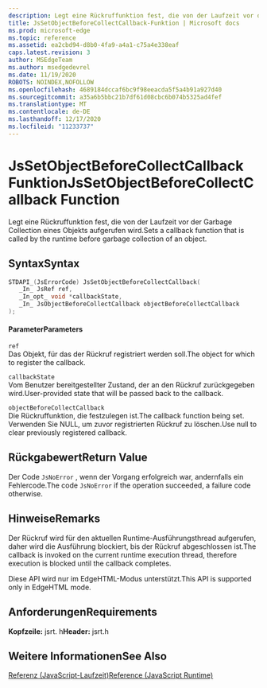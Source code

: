 ```yaml
---
description: Legt eine Rückruffunktion fest, die von der Laufzeit vor der Garbage Collection eines Objekts aufgerufen wird.
title: JsSetObjectBeforeCollectCallback-Funktion | Microsoft docs
ms.prod: microsoft-edge
ms.topic: reference
ms.assetid: ea2cbd94-d8b0-4fa9-a4a1-c75a4e338eaf
caps.latest.revision: 3
author: MSEdgeTeam
ms.author: msedgedevrel
ms.date: 11/19/2020
ROBOTS: NOINDEX,NOFOLLOW
ms.openlocfilehash: 4689184dccaf6bc9f98eeacda5f5a4b91a927d40
ms.sourcegitcommit: a35a6b5bbc21b7df61d08cbc6b074b5325ad4fef
ms.translationtype: MT
ms.contentlocale: de-DE
ms.lasthandoff: 12/17/2020
ms.locfileid: "11233737"
---
```

# <span data-ttu-id="0e126-103">JsSetObjectBeforeCollectCallback Funktion</span><span class="sxs-lookup"><span data-stu-id="0e126-103">JsSetObjectBeforeCollectCallback Function</span></span>

<span data-ttu-id="0e126-104">Legt eine Rückruffunktion fest, die von der Laufzeit vor der Garbage Collection eines Objekts aufgerufen wird.</span><span class="sxs-lookup"><span data-stu-id="0e126-104">Sets a callback function that is called by the runtime before garbage collection of an object.</span></span>  
  
## <span data-ttu-id="0e126-105">Syntax</span><span class="sxs-lookup"><span data-stu-id="0e126-105">Syntax</span></span>  
  
```cpp  
STDAPI_(JsErrorCode) JsSetObjectBeforeCollectCallback(  
   _In_ JsRef ref,  
   _In_opt_ void *callbackState,  
   _In_ JsObjectBeforeCollectCallback objectBeforeCollectCallback  
);  
```  
  
#### <span data-ttu-id="0e126-106">Parameter</span><span class="sxs-lookup"><span data-stu-id="0e126-106">Parameters</span></span>  
 `ref`  
 <span data-ttu-id="0e126-107">Das Objekt, für das der Rückruf registriert werden soll.</span><span class="sxs-lookup"><span data-stu-id="0e126-107">The object for which to register the callback.</span></span>  
  
 `callbackState`  
 <span data-ttu-id="0e126-108">Vom Benutzer bereitgestellter Zustand, der an den Rückruf zurückgegeben wird.</span><span class="sxs-lookup"><span data-stu-id="0e126-108">User-provided state that will be passed back to the callback.</span></span>  
  
 `objectBeforeCollectCallback`  
 <span data-ttu-id="0e126-109">Die Rückruffunktion, die festzulegen ist.</span><span class="sxs-lookup"><span data-stu-id="0e126-109">The callback function being set.</span></span> <span data-ttu-id="0e126-110">Verwenden Sie NULL, um zuvor registrierten Rückruf zu löschen.</span><span class="sxs-lookup"><span data-stu-id="0e126-110">Use null to clear previously registered callback.</span></span>  
  
## <span data-ttu-id="0e126-111">Rückgabewert</span><span class="sxs-lookup"><span data-stu-id="0e126-111">Return Value</span></span>  
 <span data-ttu-id="0e126-112">Der Code `JsNoError` , wenn der Vorgang erfolgreich war, andernfalls ein Fehlercode.</span><span class="sxs-lookup"><span data-stu-id="0e126-112">The code `JsNoError` if the operation succeeded, a failure code otherwise.</span></span>  
  
## <span data-ttu-id="0e126-113">Hinweise</span><span class="sxs-lookup"><span data-stu-id="0e126-113">Remarks</span></span>  
 <span data-ttu-id="0e126-114">Der Rückruf wird für den aktuellen Runtime-Ausführungsthread aufgerufen, daher wird die Ausführung blockiert, bis der Rückruf abgeschlossen ist.</span><span class="sxs-lookup"><span data-stu-id="0e126-114">The callback is invoked on the current runtime execution thread, therefore execution is blocked until the callback completes.</span></span>  
  
 <span data-ttu-id="0e126-115">Diese API wird nur im EdgeHTML-Modus unterstützt.</span><span class="sxs-lookup"><span data-stu-id="0e126-115">This API is supported only in EdgeHTML mode.</span></span>  
  
## <span data-ttu-id="0e126-116">Anforderungen</span><span class="sxs-lookup"><span data-stu-id="0e126-116">Requirements</span></span>  
 <span data-ttu-id="0e126-117">**Kopfzeile:** jsrt. h</span><span class="sxs-lookup"><span data-stu-id="0e126-117">**Header:** jsrt.h</span></span>  
  
## <span data-ttu-id="0e126-118">Weitere Informationen</span><span class="sxs-lookup"><span data-stu-id="0e126-118">See Also</span></span>  
 [<span data-ttu-id="0e126-119">Referenz (JavaScript-Laufzeit)</span><span class="sxs-lookup"><span data-stu-id="0e126-119">Reference (JavaScript Runtime)</span></span>](../chakra-hosting/reference-javascript-runtime.md)
